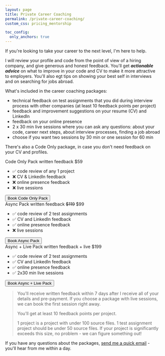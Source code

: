 ```yaml
---
layout: page
title: Private Career Coaching
permalink: /private-career-coaching/
custom_css: pricing_mentorship

toc_config:
  only_anchors: true
---
```


If you're looking to take your career to the next level, I'm here to help.

I will review your profile and code from the point of view of a hiring company, and give generous and honest feedback.
You'll get **_actionable advice_** on what to improve in your code and CV to make it more attractive to employers.
You'll also egt tips on showing your best self in interviews and on searching for jobs abroad.

What's included in the career coaching packages:
- technical feedback on test assignments that you did during interview process with other companies (at least 10
feedback points per project)
- feedback and improvement suggestions on your resume (CV) and LinkedIn
- feedback on your online presence
- 2 x 30 min live sessions where you can ask any questions: about your code, career next steps, about interview
processes, finding a job abroad
- choose if you want two sessions by 30 min or one session for 60 min

There's also a Code Only package, in case you don't need feedback on your CV and profiles.

<div id="pricing">
  <div class="price_card alpha">
    <div class="pack_header">
      <span class="pack_name">Code Only Pack</span>
      <span class="pack_description">written feedback</span>
      <span class="pack_price">$59</span>
    </div>
    <ul class="pack_features">
      <li>✅ code review of any 1 project</li>
      <li>❌ CV & LinkedIn feedback</li>
      <li>❌ online presence feedback</li>
      <li>❌ live sessions</li>
    </ul>
    <!-- 'mailto:hello@hybridcattt.com?subject=Hello,%20I%20want%20to%20book%20the%20Code%20Only%20Package' -->
    <button class="pack_button" data-goatcounter-click="Book Code Only Pack"
      onclick="window.open('https://docs.google.com/forms/d/e/1FAIpQLSe4rSvymxZvizaDIKbu8icQJ4nnKnQJcAAVy6EmRD80_PvDxQ/viewform?usp=sf_link','_blank')">Book
      Code Only Pack</button>
  </div>
  <div class="price_card bravo">
    <div class="pack_header">
      <span class="pack_name">Async Pack</span>
      <span class="pack_description">written feedback</span>
      <span class="pack_price"><del>$119</del> $99</span>
    </div>
    <ul class="pack_features">
      <li>✅ code review of 2 test assignments</li>
      <li>✅ CV and LinkedIn feedback</li>
      <li>✅ online presence feedback</li>
      <li>❌ live sessions</li>
    </ul>
    <!-- 'mailto:hello@hybridcattt.com?subject=Hello,%20I%20want%20to%20book%20the%20Async%20Package' -->
    <button class="pack_button" data-goatcounter-click="Book Async Pack"
      onclick="window.open('https://docs.google.com/forms/d/e/1FAIpQLSe4rSvymxZvizaDIKbu8icQJ4nnKnQJcAAVy6EmRD80_PvDxQ/viewform?usp=sf_link','_blank')">Book
      Async Pack</button>
  </div>

  <div class="price_card bravo">
    <div class="pack_header">
      <span class="pack_name">Async + Live Pack</span>
      <span class="pack_description">written feedback + live</span>
      <span class="pack_price">$199</span>
    </div>
    <ul class="pack_features">
      <li>✅ code review of 2 test assignments</li>
      <li>✅ CV and LinkedIn feedback</li>
      <li>✅ online presence feedback</li>
      <li>✅ 2x30 min live sessions</li>
    </ul>
    <!-- 'mailto:hello@hybridcattt.com?subject=Hello,%20I%20want%20to%20book%20the%20Async+Live%20Package' -->
    <button class="pack_button" data-goatcounter-click="Book Async + Live Pack"
      onclick="window.open('https://docs.google.com/forms/d/e/1FAIpQLSe4rSvymxZvizaDIKbu8icQJ4nnKnQJcAAVy6EmRD80_PvDxQ/viewform?usp=sf_link','_blank')">Book
      Async + Live Pack</button>
  </div>
</div>

<blockquote>
You'll receive written feedback within 7 days after I receive all of your details and pre-payment.
If you choose a package with live sessions, we can book the first session right away.

You'll get at least 10 feedback points per project.

1 project is a project with under 100 source files. 1 test assignment project should be under 50 source files.
If your project is significantly exceeds this size, no problem - we can figure something out!
</blockquote>

If you have any questions about the packages, [send me a quick
email](mailto:hello@hybridcattt.com?subject=Question%20about%20Career%20Packages%20) - you'll hear from me within a day.